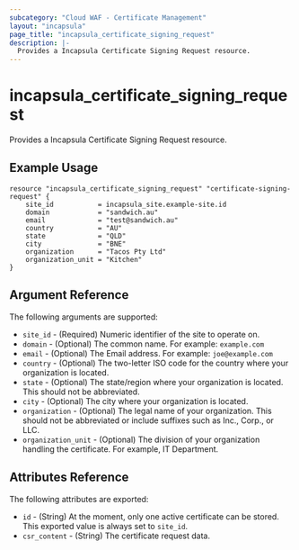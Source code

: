 ```yaml
---
subcategory: "Cloud WAF - Certificate Management"
layout: "incapsula"
page_title: "incapsula_certificate_signing_request"
description: |-
  Provides a Incapsula Certificate Signing Request resource.
---
```


# incapsula_certificate_signing_request

Provides a Incapsula Certificate Signing Request resource. 

## Example Usage

```hcl
resource "incapsula_certificate_signing_request" "certificate-signing-request" {
    site_id           = incapsula_site.example-site.id
    domain            = "sandwich.au"
    email             = "test@sandwich.au"
    country           = "AU"
    state             = "QLD"
    city              = "BNE"
    organization      = "Tacos Pty Ltd"
    organization_unit = "Kitchen"
}
```

## Argument Reference

The following arguments are supported:

* `site_id` - (Required) Numeric identifier of the site to operate on.
* `domain` - (Optional) The common name. For example: `example.com`
* `email` - (Optional) The Email address. For example: `joe@example.com`
* `country` - (Optional) The two-letter ISO code for the country where your organization is located.
* `state` - (Optional) The state/region where your organization is located. This should not be abbreviated.
* `city` - (Optional) The city where your organization is located.
* `organization` - (Optional) The legal name of your organization. This should not be abbreviated or include suffixes such as Inc., Corp., or LLC.
* `organization_unit` - (Optional) The division of your organization handling the certificate. For example, IT Department.

## Attributes Reference

The following attributes are exported:

* `id` - (String) At the moment, only one active certificate can be stored. This exported value is always set to `site_id`.
* `csr_content` - (String) The certificate request data.
